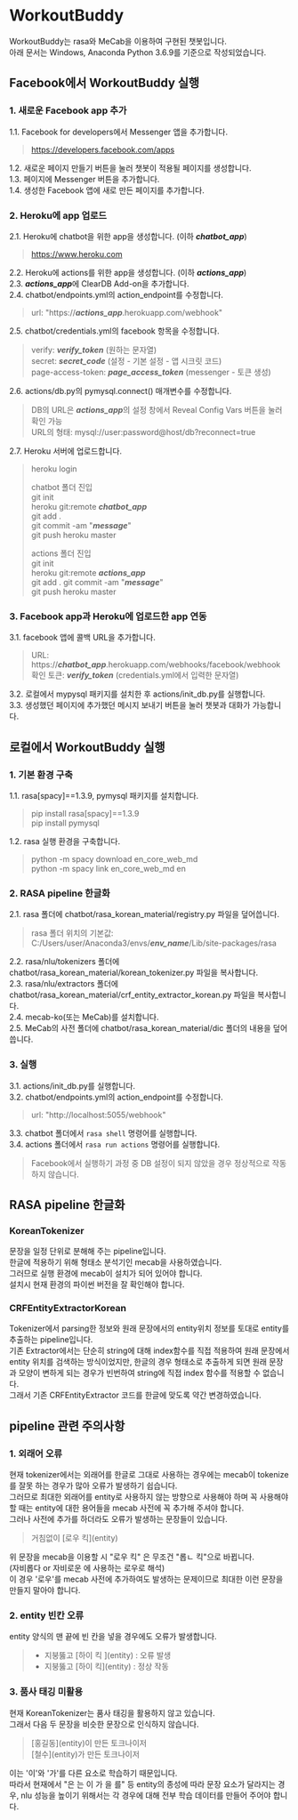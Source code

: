 # WorkoutBuddy
WorkoutBuddy는 rasa와 MeCab을 이용하여 구현된 챗봇입니다.  
아래 문서는 Windows, Anaconda Python 3.6.9를 기준으로 작성되었습니다.  

## Facebook에서 WorkoutBuddy 실행

### 1. 새로운 Facebook app 추가
1.1. Facebook for developers에서 Messenger 앱을 추가합니다.  
> https://developers.facebook.com/apps  

1.2. 새로운 페이지 만들기 버튼을 눌러 챗봇이 적용될 페이지를 생성합니다.  
1.3. 페이지에 Messenger 버튼을 추가합니다.  
1.4. 생성한 Facebook 앱에 새로 만든 페이지를 추가합니다.  

### 2. Heroku에  app 업로드
2.1. Heroku에 chatbot을 위한 app을 생성합니다. (이하 ***chatbot_app***)  
> https://www.heroku.com  

2.2. Heroku에 actions를 위한 app을 생성합니다. (이하 ***actions_app***)  
2.3. ***actions_app***에 ClearDB Add-on을 추가합니다.  
2.4. chatbot/endpoints.yml의 action_endpoint를 수정합니다.  
> url: "https://***actions_app***.herokuapp.com/webhook"  

2.5. chatbot/credentials.yml의 facebook 항목을 수정합니다.  
> verify: ***verify_token*** (원하는 문자열)  
> secret: ***secret_code*** (설정 - 기본 설정 - 앱 시크릿 코드)  
> page-access-token: ***page_access_token*** (messenger - 토큰 생성)  

2.6. actions/db.py의 pymysql.connect() 매개변수를 수정합니다.  
> DB의 URL은 ***actions_app***의 설정 창에서 Reveal Config Vars 버튼을 눌러 확인 가능  
> URL의 형태: mysql://user:password@host/db?reconnect=true  

2.7. Heroku 서버에 업로드합니다.  
> heroku login  
>   
> chatbot 폴더 진입  
> git init  
> heroku git:remote ***chatbot_app***  
> git add .  
> git commit -am "***message***"  
> git push heroku master  
>   
> actions 폴더 진입  
> git init  
> heroku git:remote ***actions_app***  
> git add .
> git commit -am "***message***"  
> git push heroku master  

### 3. Facebook app과 Heroku에 업로드한 app 연동
3.1. facebook 앱에 콜백 URL을 추가합니다.  
> URL: https://***chatbot_app***.herokuapp.com/webhooks/facebook/webhook  
> 확인 토큰: ***verify_token*** (credentials.yml에서 입력한 문자열)  

3.2. 로컬에서 mypysql 패키지를 설치한 후 actions/init_db.py를 실행합니다.  
3.3. 생성했던 페이지에 추가했던 메시지 보내기 버튼을 눌러 챗봇과 대화가 가능합니다.  

## 로컬에서 WorkoutBuddy 실행

### 1. 기본 환경 구축
1.1. rasa[spacy]==1.3.9, pymysql 패키지를 설치합니다.  
> pip install rasa[spacy]==1.3.9  
> pip install pymysql  

1.2. rasa 실행 환경을 구축합니다.  
> python -m spacy download en_core_web_md  
> python -m spacy link en_core_web_md en  

### 2. RASA pipeline 한글화
2.1. rasa 폴더에 chatbot/rasa_korean_material/registry.py 파일을 덮어씁니다.  
> rasa 폴더 위치의 기본값: C:/Users/user/Anaconda3/envs/***env_name***/Lib/site-packages/rasa  

2.2. rasa/nlu/tokenizers 폴더에 chatbot/rasa_korean_material/korean_tokenizer.py 파일을 복사합니다.  
2.3. rasa/nlu/extractors 폴더에 chatbot/rasa_korean_material/crf_entity_extractor_korean.py 파일을 복사합니다.  
2.4. mecab-ko(또는 MeCab)를 설치합니다.  
2.5. MeCab의 사전 폴더에 chatbot/rasa_korean_material/dic 폴더의 내용을 덮어씁니다.  

### 3. 실행
3.1. actions/init_db.py를 실행합니다.  
3.2. chatbot/endpoints.yml의 action_endpoint를 수정합니다.  
> url: "http\://localhost:5055/webhook"  

3.3. chatbot 폴더에서 ```rasa shell``` 명령어를 실행합니다.  
3.4. actions 폴더에서 ```rasa run actions``` 명령어를 실행합니다.  
> Facebook에서 실행하기 과정 중 DB 설정이 되지 않았을 경우 정상적으로 작동하지 않습니다.  

## RASA pipeline 한글화

### KoreanTokenizer
문장을 일정 단위로 분해해 주는 pipeline입니다.  
한글에 적용하기 위해 형태소 분석기인 mecab을 사용하였습니다.  
그러므로 실행 환경에 mecab이 설치가 되어 있어야 합니다.  
설치시 현재 환경의 파이썬 버전을 잘 확인해야 합니다.  

### CRFEntityExtractorKorean
Tokenizer에서 parsing한 정보와 원래 문장에서의 entity위치 정보를 토대로 entity를 추출하는 pipeline입니다.  
기존 Extractor에서는 단순히 string에 대해 index함수를 직접 적용하여 원래 문장에서 entity 위치를 검색하는 방식이었지만, 한글의 경우 형태소로 추출하게 되면 원래 문장과 모양이 변하게 되는 경우가 빈번하여 string에 직접 index 함수를 적용할 수 없습니다.  
그래서 기존 CRFEntityExtractor 코드를 한글에 맞도록 약간 변경하였습니다.  

## pipeline 관련 주의사항

### 1. 외래어 오류
현재 tokenizer에서는 외래어를 한글로 그대로 사용하는 경우에는 mecab이 tokenize를 잘못 하는 경우가 많아 오류가 발생하기 쉽습니다.  
그러므로 최대한 외래어를 entity로 사용하지 않는 방향으로 사용해야 하며 꼭 사용해야 할 때는 entity에 대한 용어들을 mecab 사전에 꼭 추가해 주셔야 합니다.  
그러나 사전에 추가를 하더라도 오류가 발생하는 문장들이 있습니다.  
> 거침없이 \[로우 킥\](entity)  

위 문장을 mecab을 이용할 시 "로우 킥" 은 무조건 "롭ㄴ 킥"으로 바뀝니다.  
(자비롭다 or 자비로운 에 사용하는 로우로 해석)  
이 경우 '로우'를 mecab 사전에 추가하여도 발생하는 문제이므로 최대한 이런 문장을 만들지 말아야 합니다.  

### 2. entity 빈칸 오류
entity 양식의 맨 끝에 빈 칸을 넣을 경우에도 오류가 발생합니다.  
> - 지붕뚫고 \[하이 킥 \](entity) : 오류 발생  
> - 지붕뚫고 \[하이 킥\](entity) : 정상 작동  


### 3. 품사 태깅 미활용
현재 KoreanTokenizer는 품사 태깅을 활용하지 않고 있습니다.  
그래서 다음 두 문장을 비슷한 문장으로 인식하지 않습니다.  
> \[홍길동\](entity)이 만든 토크나이저  
> \[철수\](entity)가 만든 토크나이저  

이는 '이'와 '가'를 다른 요소로 학습하기 때문입니다.  
따라서 현재에서 "은 는 이 가 을 를" 등 entity의 종성에 따라 문장 요소가 달라지는 경우, nlu 성능을 높이기 위해서는 각 경우에 대해 전부 학습 데이터를 만들어 주어야 합니다.  
